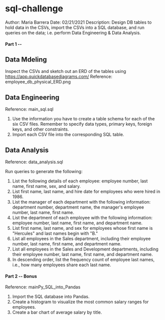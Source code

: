 # sql-challenge

Author: Maria Barrera
Date: 02/21/2021
Description:  Design DB tables to hold data in the CSVs, import the CSVs into a SQL database, and run queries on the data; i.e. perform Data Engineering & Data Analysis.

#### Part 1 -- 

##  Data Mdeling
Inspect the CSVs and sketch out an ERD of the tables using https://app.quickdatabasediagrams.com/
Reference:  employee_db_physical_ERD.png

##  Data Engineering
Reference: main_sql.sql

1) Use the information you have to create a table schema for each of the six CSV files. Remember to specify data types, primary keys, foreign keys, and other constraints.
2) Import each CSV file into the corresponding SQL table. 

##  Data Analysis
Reference: data_analysis.sql

Run queries to generate the following:
1) List the following details of each employee: employee number, last name, first name, sex, and salary.
2) List first name, last name, and hire date for employees who were hired in 1986.
3) List the manager of each department with the following information: department number, department name, the manager's employee number, last name, first name.
4) List the department of each employee with the following information: employee number, last name, first name, and department name.
5) List first name, last name, and sex for employees whose first name is "Hercules" and last names begin with "B."
6) List all employees in the Sales department, including their employee number, last name, first name, and department name.
7) List all employees in the Sales and Development departments, including their employee number, last name, first name, and department name.
8) In descending order, list the frequency count of employee last names, i.e., how many employees share each last name.

#### Part 2 -- Bonus
Reference: mainPy_SQL_into_Pandas
1) Import the SQL database into Pandas.
2) Create a histogram to visualize the most common salary ranges for employees.
3) Create a bar chart of average salary by title.
